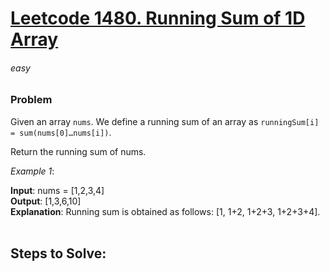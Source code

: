 # [Leetcode 1480. Running Sum of 1D Array][Link]

###### easy

### Problem
Given an array `nums`. We define a running sum of an array as `runningSum[i] = sum(nums[0]…nums[i])`.

Return the running sum of nums.

_Example 1_:

**Input**: nums = [1,2,3,4]\
**Output**: [1,3,6,10]\
**Explanation**: Running sum is obtained as follows: [1, 1+2, 1+2+3, 1+2+3+4]. 
<br /><br />

## Steps to Solve:





















[Link]: https://leetcode.com/problems/running-sum-of-1d-array/description/


